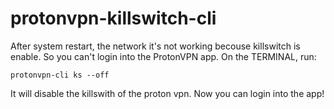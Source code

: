 # protonvpn-killswitch-cli
After system restart, the network it's not working becouse killswitch is enable. So you can't login into the ProtonVPN app. On the TERMINAL, run:

`protonvpn-cli ks --off`


It will disable the killswith of the proton vpn. Now you can login into the app!

